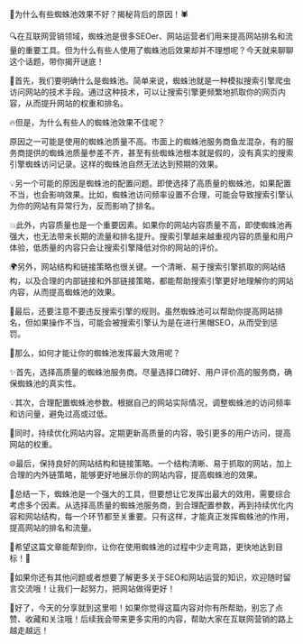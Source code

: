 🌟为什么有些蜘蛛池效果不好？揭秘背后的原因！🕷️

🔍在互联网营销领域，蜘蛛池是很多SEOer、网站运营者们用来提高网站排名和流量的重要工具。但为什么有些人使用了蜘蛛池后效果却并不理想呢？今天就来聊聊这个话题，带你揭开谜底！

🌈首先，我们要明确什么是蜘蛛池。简单来说，蜘蛛池就是一种模拟搜索引擎爬虫访问网站的技术手段。通过这种技术，可以让搜索引擎更频繁地抓取你的网页内容，从而提升网站的权重和排名。

🔥但是，为什么有些人的蜘蛛池效果不佳呢？

原因之一可能是使用的蜘蛛池质量不高。市面上的蜘蛛池服务商鱼龙混杂，有的服务商提供的蜘蛛池质量参差不齐，甚至有些蜘蛛池根本就是假的，没有真实的搜索引擎蜘蛛访问记录。这样的蜘蛛池自然无法达到预期的效果。

💡另一个可能的原因是蜘蛛池的配置问题。即使选择了高质量的蜘蛛池，如果配置不当，也会影响效果。比如，蜘蛛池访问频率设置不合理，可能会导致搜索引擎认为你的网站有异常行为，反而影响了排名。

💥此外，内容质量也是一个重要因素。如果你的网站内容质量不高，即使蜘蛛池再强大，也无法带来长期的流量和排名提升。搜索引擎越来越重视内容的质量和用户体验，低质量的内容只会让搜索引擎降低对你的网站的评价。

🌍另外，网站结构和链接策略也很关键。一个清晰、易于搜索引擎抓取的网站结构，以及合理的内部链接和外部链接策略，都能帮助搜索引擎更好地理解你的网站内容，从而提高蜘蛛池的效果。

👀最后，还要注意不要违反搜索引擎的规则。虽然蜘蛛池可以帮助你提高网站排名，但如果操作不当，可能会被搜索引擎认为是在进行黑帽SEO，从而受到惩罚。

🌈那么，如何才能让你的蜘蛛池发挥最大效用呢？

✨首先，选择高质量的蜘蛛池服务商。尽量选择口碑好、用户评价高的服务商，确保蜘蛛池的真实性。

💡其次，合理配置蜘蛛池参数。根据自己的网站实际情况，调整蜘蛛池的访问频率和访问量，避免过高或过低。

🌟同时，持续优化网站内容。定期更新高质量的内容，吸引更多的用户访问，提高网站的权重。

🌐最后，保持良好的网站结构和链接策略。一个结构清晰、易于抓取的网站，加上合理的内外链策略，能够更好地展示你的网站内容，提高蜘蛛池的效果。

🌈总结一下，蜘蛛池是一个强大的工具，但要想让它发挥出最大的效用，需要综合考虑多个因素。从选择高质量的蜘蛛池服务商，到合理配置参数，再到持续优化内容和网站结构，每一个环节都至关重要。只有这样，才能真正发挥蜘蛛池的作用，提高网站的排名和流量。

🌈希望这篇文章能帮到你，让你在使用蜘蛛池的过程中少走弯路，更快地达到目标！🚀

🌈如果你还有其他问题或者想要了解更多关于SEO和网站运营的知识，欢迎随时留言交流哦！让我们一起努力，把网站做得更好！

🌈好了，今天的分享就到这里啦！如果你觉得这篇内容对你有所帮助，别忘了点赞、收藏和关注哦！后续我会带来更多实用的内容，帮助大家在互联网营销的路上越走越远！
